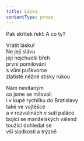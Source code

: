 ```yaml
---
title: Láska
contentType: prose
---
```


<section>

Pak skřítek řekl: A co ty?

Vrátit lásku!  
Ne její slávu  
její nejchudší břeh  
první pomilování  
s vůní puškvorce  
zlatisté něžné stisky rukou

Nám nevítaným  
co jsme se milovali  
i v kupé rychlíku do Bratislavy  
také ve vojtěšce  
a v rozvalinách v suti paláce  
bojící se manželských válend  
toužící dohledat se  
vší sladkosti a trýzně

</section>

